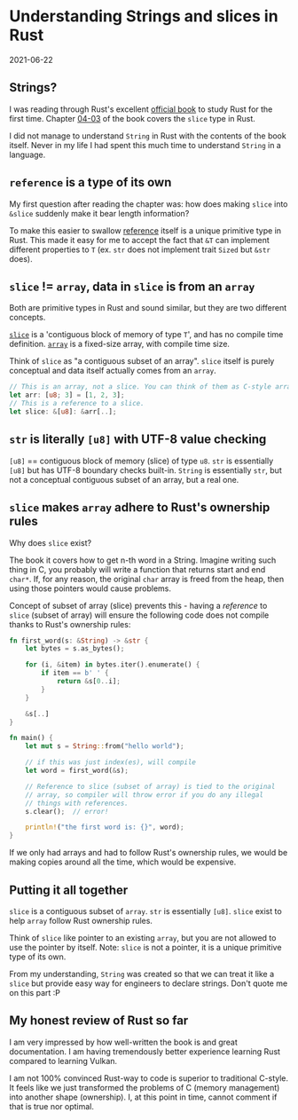 <h1>Understanding Strings and slices in Rust</h1>
<div class="center">2021-06-22</div>

## Strings?

I was reading through Rust's excellent [official book](https://doc.rust-lang.org/stable/book/) to study Rust for the first time. Chapter [04-03](https://doc.rust-lang.org/book/ch04-03-slices.html) of the book covers the `slice` type in Rust.

I did not manage to understand `String` in Rust with the contents of the book itself. Never in my life I had spent this much time to understand `String` in a language.

## `reference` is a type of its own

My first question after reading the chapter was: how does making `slice` into `&slice` suddenly make it bear length information?

To make this easier to swallow [reference](https://doc.rust-lang.org/std/primitive.reference.html) itself is a unique primitive type in Rust. This made it easy for me to accept the fact that `&T` can implement different properties to `T` (ex. `str` does not implement trait `Sized` but `&str` does).

## `slice` != `array`, data in `slice` is from an `array`

Both are primitive types in Rust and sound similar, but they are two different concepts.

[`slice`](https://doc.rust-lang.org/std/primitive.slice.html) is a 'contiguous block of memory of type `T`', and has no compile time definition. [`array`](https://doc.rust-lang.org/std/primitive.array.html) is a fixed-size array, with compile time size.

Think of `slice` as "a contiguous subset of an array". `slice` itself is purely conceptual and data itself actually comes from an `array`.

```rust
// This is an array, not a slice. You can think of them as C-style arrays.
let arr: [u8; 3] = [1, 2, 3];
// This is a reference to a slice.
let slice: &[u8]: &arr[..];
```

## `str` is literally `[u8]` with UTF-8 value checking

`[u8]` == contiguous block of memory (slice) of type `u8`. `str` is essentially `[u8]` but has UTF-8 boundary checks built-in. `String` is essentially `str`, but not a conceptual contiguous subset of an array, but a real one.

## `slice` makes `array` adhere to Rust's ownership rules

Why does `slice` exist?

The book it covers how to get n-th word in a String. Imagine writing such thing in C, you probably will write a function that returns start and end `char*`. If, for any reason, the original `char` array is freed from the heap, then using those pointers would cause problems.

Concept of subset of array (slice) prevents this - having a _reference_ to `slice` (subset of array) will ensure the following code does not compile thanks to Rust's ownership rules:

```rust
fn first_word(s: &String) -> &str {
    let bytes = s.as_bytes();

    for (i, &item) in bytes.iter().enumerate() {
        if item == b' ' {
            return &s[0..i];
        }
    }

    &s[..]
}

fn main() {
    let mut s = String::from("hello world");

    // if this was just index(es), will compile
    let word = first_word(&s);

    // Reference to slice (subset of array) is tied to the original 
    // array, so compiler will throw error if you do any illegal 
    // things with references.
    s.clear();  // error!

    println!("the first word is: {}", word);
}
```

If we only had arrays and had to follow Rust's ownership rules, we would be making copies around all the time, which would be expensive.

## Putting it all together

`slice` is a contiguous subset of `array`. `str` is essentially `[u8]`. `slice` exist to help `array` follow Rust ownership rules.

Think of `slice` like pointer to an existing `array`, but you are not allowed to use the pointer by itself. Note: `slice` is not a pointer, it is a unique primitive type of its own.

From my understanding, `String` was created so that we can treat it like a `slice` but provide easy way for engineers to declare strings. Don't quote me on this part :P

## My honest review of Rust so far

I am very impressed by how well-written the book is and great documentation. I am having tremendously better experience learning Rust compared to learning Vulkan.

I am not 100% convinced Rust-way to code is superior to traditional C-style. It feels like we just transformed the problems of C (memory management) into another shape (ownership). I, at this point in time, cannot comment if that is true nor optimal.
